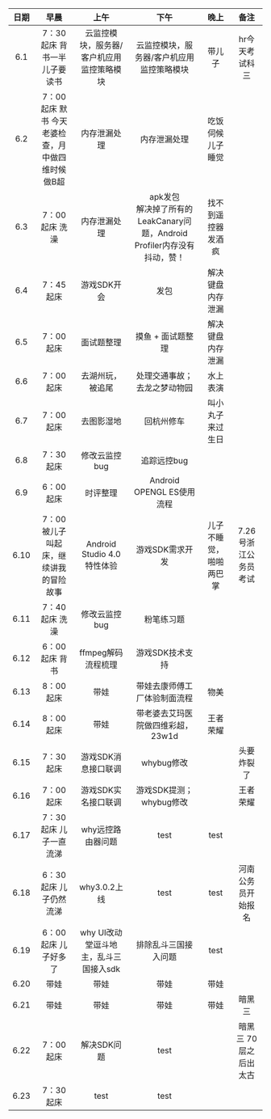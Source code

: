 | 日期   | 早晨 | 上午 | 下午 | 晚上 | 备注 |
| :---:  | :---: | :---: | :---:| :---: | :---: |
| 6.1  | 7：30起床  背书一半儿子要读书 | 云监控模块，服务器/客户机应用监控策略模块  | 云监控模块，服务器/客户机应用监控策略模块 | 带儿子   | hr今天考试科三  |
| 6.2  | 7：00起床  默书 今天老婆检查，月中做四维时候做B超 |  内存泄漏处理  | 内存泄漏处理  |  吃饭伺候儿子睡觉   |    |
| 6.3  | 7：00起床  洗澡 |  内存泄漏处理  | apk发包<br/> 解决掉了所有的LeakCanary问题，Android Profiler内存没有抖动，赞！  |  找不到遥控器发酒疯   |    |
| 6.4  | 7：45起床  |  游戏SDK开会  | 发包   |  解决键盘内存泄漏  |    |
| 6.5  | 7：00起床  |  面试题整理  | 摸鱼 + 面试题整理   |  解决键盘内存泄漏  |    |
| 6.6  | 7：00起床  |  去湖州玩，被追尾  | 处理交通事故；去龙之梦动物园   |  水上表演 |    |
| 6.7  | 7：00起床  |  去图影湿地  | 回杭州修车   |  叫小丸子来过生日 |    |
| 6.8  | 7：30起床  |  修改云监控bug  | 追踪远控bug   |   |    |
| 6.9  | 6：00起床  |  时评整理  | Android OPENGL ES使用流程   |   |    |
| 6.10  | 7：00被儿子叫起床，继续讲我的冒险故事  |  Android Studio 4.0 特性体验   |  游戏SDK需求开发   | 儿子不睡觉，啪啪两巴掌  |  7.26号浙江公务员考试  |
| 6.11  | 7：40起床 洗澡  |  修改云监控bug   |  粉笔练习题   |   |    |
| 6.12  | 6：00起床 背书  |   ffmpeg解码流程梳理   |  游戏SDK技术支持   |   |    |
| 6.13  | 8：00起床 |   带娃  |  带娃去康师傅工厂体验制面流程   | 物美  |    |
| 6.14  | 8：00起床 |   带娃  |  带老婆去艾玛医院做四维彩超，23w1d  | 王者荣耀 |    |
| 6.15  | 7：30起床 |   游戏SDK消息接口联调  |  whybug修改   |   | 头要炸裂了   |
| 6.16  | 7：00起床 |   游戏SDK实名接口联调  |  游戏SDK提测；whybug修改   |   |  王者荣耀  | 
| 6.17  | 7：30起床 儿子一直流涕|   why远控路由器问题  |    test  | test  |    | 
| 6.18  | 6：30起床 儿子仍然流涕|   why3.0.2上线  |    test  | test  |  河南公务员开始报名  | 
| 6.19  | 6：00起床 儿子好多了|   why UI改动<br> 堂逗斗地主，乱斗三国接入sdk  |    排除乱斗三国接入问题  | test  |     | 
| 6.20  | 带娃 |   带娃  |    带娃  | 带娃  |     | 
| 6.21  | 带娃 |   带娃  |    带娃  | 带娃  |  暗黑三   | 
| 6.22  | 7：00起床 |   解决SDK问题  |    test  |   |  暗黑三 70层之后出太古    | 
| 6.23  | 7：30起床 |   test   |    test  |   |       | 
